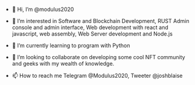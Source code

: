 - 👋 Hi, I’m @modulus2020
- 👀 I’m interested in Software and Blockchain Development, RUST Admin console and admin interface, Web development with react and javascript, web assembly, Web Server development and Node.js
 
- 🌱 I’m currently learning to program with Python
- 💞️ I’m looking to collaborate on developing some cool NFT community and geeks with my wealth of knowledge.

- 📫 How to reach me Telegram @Modulus2020, Tweeter @joshblaise 

<!---
modulus2020/modulus2020 is a geek lover
--->

